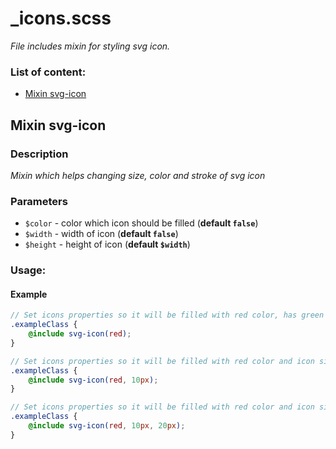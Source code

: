 # _icons.scss
_File includes mixin for styling svg icon._

### List of content:

- [Mixin svg-icon](#mixin-svg-icon)


## Mixin svg-icon

### Description
_Mixin which helps changing size, color and stroke of svg icon_

### Parameters
- `$color` - color which icon should be filled (**default ```false```**)
- `$width` - width of icon (**default ```false```**)
- `$height` - height of icon (**default ```$width```**)

### Usage: 


#### Example
```scss
// Set icons properties so it will be filled with red color, has green stroke and will be 10px width and 20px height.
.exampleClass {
    @include svg-icon(red);
}

// Set icons properties so it will be filled with red color and icon size. Height and width of the icon will be 10px
.exampleClass {
    @include svg-icon(red, 10px);
}

// Set icons properties so it will be filled with red color and icon size. Height of the icon will be 10px and width 20px
.exampleClass {
    @include svg-icon(red, 10px, 20px);
}
```
